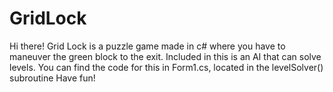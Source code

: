 # GridLock
Hi there! Grid Lock is a puzzle game made in c# where you have to maneuver the green block to the exit. 
Included in this is an AI that can solve levels. You can find the code for this in Form1.cs, located in the levelSolver() subroutine
Have fun!
